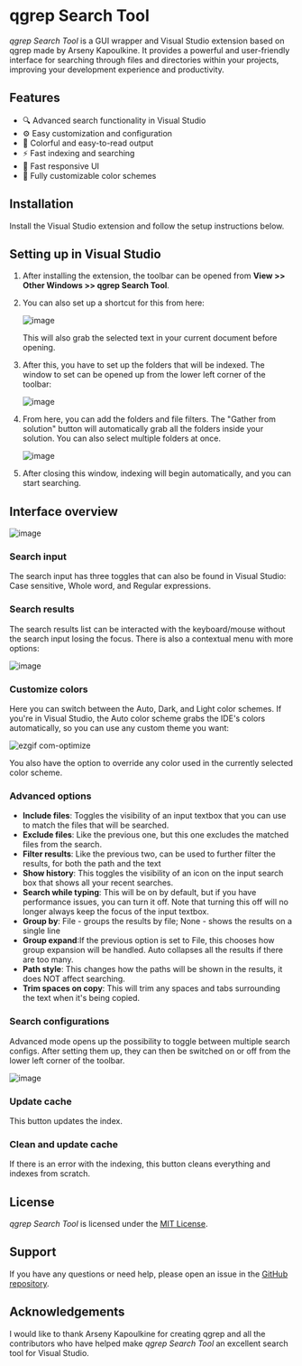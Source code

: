 # qgrep Search Tool

*qgrep Search Tool* is a GUI wrapper and Visual Studio extension based on qgrep made by Arseny Kapoulkine. It provides a powerful and user-friendly interface for searching through files and directories within your projects, improving your development experience and productivity.

## Features

- :mag: Advanced search functionality in Visual Studio
- :gear: Easy customization and configuration
- :bookmark_tabs: Colorful and easy-to-read output
- :zap: Fast indexing and searching
- 🚀 Fast responsive UI
- 🎨 Fully customizable color schemes

## Installation

Install the Visual Studio extension and follow the setup instructions below.

## Setting up in Visual Studio

1. After installing the extension, the toolbar can be opened from **View >> Other Windows >> qgrep Search Tool**.
2. You can also set up a shortcut for this from here:

   ![image](https://user-images.githubusercontent.com/755601/236953452-f5cb9be3-ffca-4431-befb-aba9d22c65f4.png)
   
   This will also grab the selected text in your current document before opening.

3. After this, you have to set up the folders that will be indexed. The window to set can be opened up from the lower left corner of the toolbar:

   ![image](https://user-images.githubusercontent.com/755601/236962201-40373b1a-f74c-4fe9-8cd2-4fbb70417c8d.png)

4. From here, you can add the folders and file filters. The "Gather from solution" button will automatically grab all the folders inside your solution. You can also select multiple folders at once.

   ![image](https://user-images.githubusercontent.com/755601/236962315-6a4029f9-7cb7-429c-9237-b546d9a97ba3.png)

5. After closing this window, indexing will begin automatically, and you can start searching.

## Interface overview

![image](https://user-images.githubusercontent.com/755601/236962874-6614cf8c-dcf8-4029-8dce-fc8f323409f3.png)

### Search input

The search input has three toggles that can also be found in Visual Studio: Case sensitive, Whole word, and Regular expressions.

### Search results

The search results list can be interacted with the keyboard/mouse without the search input losing the focus. There is also a contextual menu with more options:

   ![image](https://user-images.githubusercontent.com/755601/236962612-82f1e2a6-2001-4016-8c22-f6532a562113.png)

### Customize colors

Here you can switch between the Auto, Dark, and Light color schemes. If you're in Visual Studio, the Auto color scheme grabs the IDE's colors automatically, so you can use any custom theme you want:

   ![ezgif com-optimize](https://user-images.githubusercontent.com/755601/236553098-99c9d092-fa59-4d53-8365-fa01469f605b.gif)

You also have the option to override any color used in the currently selected color scheme.

### Advanced options

- **Include files**: Toggles the visibility of an input textbox that you can use to match the files that will be searched.
- **Exclude files**: Like the previous one, but this one excludes the matched files from the search.
- **Filter results**: Like the previous two, can be used to further filter the results, for both the path and the text
- **Show history**: This toggles the visibility of an icon on the input search box that shows all your recent searches.
- **Search while typing**: This will be on by default, but if you have performance issues, you can turn it off. Note that turning this off will no longer always keep the focus of the input textbox.
- **Group by**: File - groups the results by file; None - shows the results on a single line
- **Group expand**:If the previous option is set to File, this chooses how group expansion will be handled. Auto collapses all the results if there are too many.
- **Path style**: This changes how the paths will be shown in the results, it does NOT affect searching.
- **Trim spaces on copy**: This will trim any spaces and tabs surrounding the text when it's being copied.

### Search configurations

Advanced mode opens up the possibility to toggle between multiple search configs. After setting them up, they can then be switched on or off from the lower left corner of the toolbar.

   ![image](https://user-images.githubusercontent.com/755601/236962730-bd60a100-1697-4438-ad31-4590848d21bf.png)

### Update cache

This button updates the index.

### Clean and update cache

If there is an error with the indexing, this button cleans everything and indexes from scratch.

## License

*qgrep Search Tool* is licensed under the [MIT License](LICENSE).

## Support

If you have any questions or need help, please open an issue in the [GitHub repository](https://github.com/aranhil/qgrepSearchTool/issues).

## Acknowledgements

I would like to thank Arseny Kapoulkine for creating qgrep and all the contributors who have helped make *qgrep Search Tool* an excellent search tool for Visual Studio.
